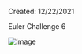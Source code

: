 Created: 12/22/2021

Euler Challenge 6

![image](https://user-images.githubusercontent.com/104415326/167486332-a967a37c-b8bf-4170-8d7b-f3f987c414a3.png)
